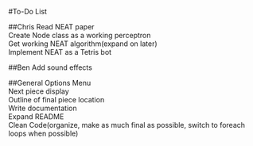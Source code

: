 #To-Do List

##Chris
Read NEAT paper<br/>
Create Node class as a working perceptron<br/>
Get working NEAT algorithm(expand on later)<br/>
Implement NEAT as a Tetris bot

##Ben
Add sound effects<br/>

##General
Options Menu<br/>
Next piece display<br/>
Outline of final piece location<br/>
Write documentation<br/>
Expand README<br/>
Clean Code(organize, make as much final as possible, switch to foreach loops when possible)
